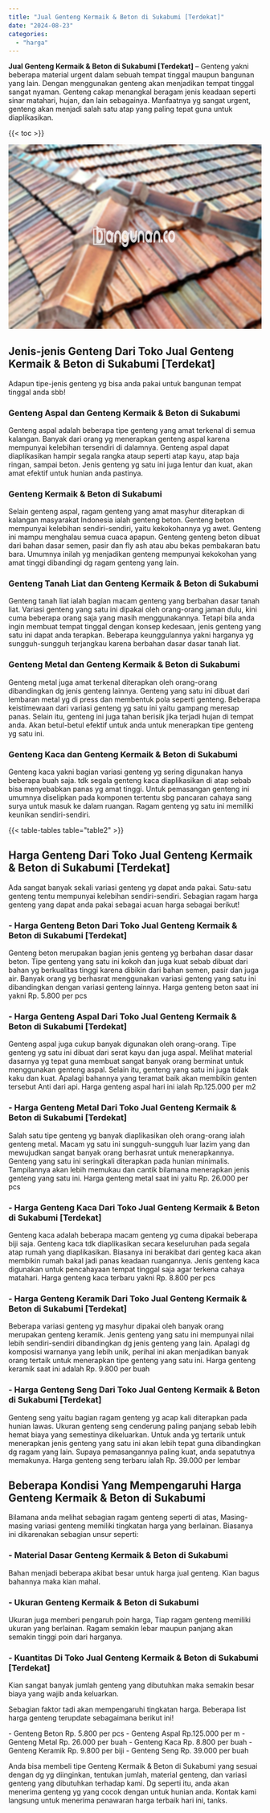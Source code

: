 ```yaml
---
title: "Jual Genteng Kermaik & Beton di Sukabumi [Terdekat]"
date: "2024-08-23"
categories: 
  - "harga"
---
```


**Jual Genteng Kermaik & Beton di Sukabumi \[Terdekat\]** – Genteng yakni beberapa material urgent dalam sebuah tempat tinggal maupun bangunan yang lain. Dengan menggunakan genteng akan menjadikan tempat tinggal sangat nyaman. Genteng cakap menangkal beragam jenis keadaan seperti sinar matahari, hujan, dan lain sebagainya. Manfaatnya yg sangat urgent, genteng akan menjadi salah satu atap yang paling tepat guna untuk diaplikasikan.

{{< toc >}}

![Jual Genteng Kermaik & Beton di Sukabumi [Terdekat]](/images/genteng-minimalis-murah28.png)

## Jenis-jenis Genteng Dari Toko Jual Genteng Kermaik & Beton di Sukabumi \[Terdekat\]

Adapun tipe-jenis genteng yg bisa anda pakai untuk bangunan tempat tinggal anda sbb!

### Genteng Aspal dan Genteng Kermaik & Beton di Sukabumi

Genteng aspal adalah beberapa tipe genteng yang amat terkenal di semua kalangan. Banyak dari orang yg menerapkan genteng aspal karena mempunyai kelebihan tersendiri di dalamnya. Genteng aspal dapat diaplikasikan hampir segala rangka ataup seperti atap kayu, atap baja ringan, sampai beton. Jenis genteng yg satu ini juga lentur dan kuat, akan amat efektif untuk hunian anda pastinya.

### Genteng Kermaik & Beton di Sukabumi

Selain genteng aspal, ragam genteng yang amat masyhur diterapkan di kalangan masyarakat Indonesia ialah genteng beton. Genteng beton mempunyai kelebihan sendiri-sendiri, yaitu kekokohannya yg awet. Genteng ini mampu menghalau semua cuaca apapun. Genteng genteng beton dibuat dari bahan dasar semen, pasir dan fly ash atau abu bekas pembakaran batu bara. Umumnya inilah yg menjadikan genteng mempunyai kekokohan yang amat tinggi dibandingi dg ragam genteng yang lain.

### Genteng Tanah Liat dan Genteng Kermaik & Beton di Sukabumi

Genteng tanah liat ialah bagian macam genteng yang berbahan dasar tanah liat. Variasi genteng yang satu ini dipakai oleh orang-orang jaman dulu, kini cuma beberapa orang saja yang masih menggunakannya. Tetapi bila anda ingin membuat tempat tinggal dengan konsep kedesaan, jenis genteng yang satu ini dapat anda terapkan. Beberapa keunggulannya yakni harganya yg sungguh-sungguh terjangkau karena berbahan dasar dasar tanah liat.

### Genteng Metal dan Genteng Kermaik & Beton di Sukabumi

Genteng metal juga amat terkenal diterapkan oleh orang-orang dibandingkan dg jenis genteng lainnya. Genteng yang satu ini dibuat dari lembaran metal yg di press dan membentuk pola seperti genteng. Beberapa keistimewaan dari variasi genteng yg satu ini yaitu gampang meresap panas. Selain itu, genteng ini juga tahan berisik jika terjadi hujan di tempat anda. Akan betul-betul efektif untuk anda untuk menerapkan tipe genteng yg satu ini.

### Genteng Kaca dan Genteng Kermaik & Beton di Sukabumi

Genteng kaca yakni bagian variasi genteng yg sering digunakan hanya beberapa buah saja. tdk segala genteng kaca diaplikasikan di atap sebab bisa menyebabkan panas yg amat tinggi. Untuk pemasangan genteng ini umumnya diselipkan pada komponen tertentu sbg pancaran cahaya sang surya untuk masuk ke dalam ruangan. Ragam genteng yg satu ini memiliki keunikan sendiri-sendiri.

{{< table-tables table="table2" >}}

## Harga Genteng Dari Toko Jual Genteng Kermaik & Beton di Sukabumi \[Terdekat\]

Ada sangat banyak sekali variasi genteng yg dapat anda pakai. Satu-satu genteng tentu mempunyai kelebihan sendiri-sendiri. Sebagian ragam harga genteng yang dapat anda pakai sebagai acuan harga sebagai berikut!

### \- Harga Genteng Beton Dari Toko Jual Genteng Kermaik & Beton di Sukabumi \[Terdekat\]

Genteng beton merupakan bagian jenis genteng yg berbahan dasar dasar beton. Tipe genteng yang satu ini kokoh dan juga kuat sebab dibuat dari bahan yg berkualitas tinggi karena dibikin dari bahan semen, pasir dan juga air. Banyak orang yg berhasrat menggunakan variasi genteng yang satu ini dibandingkan dengan variasi genteng lainnya. Harga genteng beton saat ini yakni Rp. 5.800 per pcs

### \- Harga Genteng Aspal Dari Toko Jual Genteng Kermaik & Beton di Sukabumi \[Terdekat\]

Genteng aspal juga cukup banyak digunakan oleh orang-orang. Tipe genteng yg satu ini dibuat dari serat kayu dan juga aspal. Melihat material dasarnya yg tepat guna membuat sangat banyak orang berminat untuk menggunakan genteng aspal. Selain itu, genteng yang satu ini juga tidak kaku dan kuat. Apalagi bahannya yang teramat baik akan membikin genten tersebut Anti dari api. Harga genteng aspal hari ini ialah Rp.125.000 per m2

### \- Harga Genteng Metal Dari Toko Jual Genteng Kermaik & Beton di Sukabumi \[Terdekat\]

Salah satu tipe genteng yg banyak diaplikasikan oleh orang-orang ialah genteng metal. Macam yg satu ini sungguh-sungguh luar lazim yang dan mewujudkan sangat banyak orang berhasrat untuk menerapkannya. Genteng yang satu ini seringkali diterapkan pada hunian minimalis. Tampilannya akan lebih memukau dan cantik bilamana menerapkan jenis genteng yang satu ini. Harga genteng metal saat ini yaitu Rp. 26.000 per pcs

### \- Harga Genteng Kaca Dari Toko Jual Genteng Kermaik & Beton di Sukabumi \[Terdekat\]

Genteng kaca adalah beberapa macam genteng yg cuma dipakai beberapa biji saja. Genteng kaca tdk diaplikasikan secara keseluruhan pada segala atap rumah yang diaplikasikan. Biasanya ini berakibat dari genteg kaca akan membikin rumah bakal jadi panas keadaan ruangannya. Jenis genteng kaca digunakan untuk pencahayaan tempat tinggal saja agar terkena cahaya matahari. Harga genteng kaca terbaru yakni Rp. 8.800 per pcs

### \- Harga Genteng Keramik Dari Toko Jual Genteng Kermaik & Beton di Sukabumi \[Terdekat\]

Beberapa variasi genteng yg masyhur dipakai oleh banyak orang merupakan genteng keramik. Jenis genteng yang satu ini mempunyai nilai lebih sendiri-sendiri dibandingkan dg jenis genteng yang lain. Apalagi dg komposisi warnanya yang lebih unik, perihal ini akan menjadikan banyak orang tertaik untuk menerapkan tipe genteng yang satu ini. Harga genteng keramik saat ini adalah Rp. 9.800 per buah

### \- Harga Genteng Seng Dari Toko Jual Genteng Kermaik & Beton di Sukabumi \[Terdekat\]

Genteng seng yaitu bagian ragam genteng yg acap kali diterapkan pada hunian lawas. Ukuran genteng seng cenderung paling panjang sebab lebih hemat biaya yang semestinya dikeluarkan. Untuk anda yg tertarik untuk menerapkan jenis genteng yang satu ini akan lebih tepat guna dibandingkan dg ragam yang lain. Supaya pemasangannya paling kuat, anda sepatutnya memakunya. Harga genteng seng terbaru ialah Rp. 39.000 per lembar

## Beberapa Kondisi Yang Mempengaruhi Harga Genteng Kermaik & Beton di Sukabumi

Bilamana anda melihat sebagian ragam genteng seperti di atas, Masing-masing variasi genteng memiliki tingkatan harga yang berlainan. Biasanya ini dikarenakan sebagian unsur seperti:

### \- Material Dasar Genteng Kermaik & Beton di Sukabumi

Bahan menjadi beberapa akibat besar untuk harga jual genteng. Kian bagus bahannya maka kian mahal.

### \- Ukuran Genteng Kermaik & Beton di Sukabumi

Ukuran juga memberi pengaruh poin harga, Tiap ragam genteng memiliki ukuran yang berlainan. Ragam semakin lebar maupun panjang akan semakin tinggi poin dari harganya.

### \- Kuantitas Di Toko Jual Genteng Kermaik & Beton di Sukabumi \[Terdekat\]

Kian sangat banyak jumlah genteng yang dibutuhkan maka semakin besar biaya yang wajib anda keluarkan.

Sebagian faktor tadi akan mempengaruhi tingkatan harga. Beberapa list harga genteng terupdate sebagaimana berikut ini!

\- Genteng Beton Rp. 5.800 per pcs - Genteng Aspal Rp.125.000 per m - Genteng Metal Rp. 26.000 per buah - Genteng Kaca Rp. 8.800 per buah - Genteng Keramik Rp. 9.800 per biji - Genteng Seng Rp. 39.000 per buah

Anda bisa membeli tipe Genteng Kermaik & Beton di Sukabumi yang sesuai dengan dg yg diinginkan, tentukan jumlah, material genteng, dan variasi genteng yang dibutuhkan terhadap kami. Dg seperti itu, anda akan menerima genteng yg yang cocok dengan untuk hunian anda. Kontak kami langsung untuk menerima penawaran harga terbaik hari ini, tanks.
